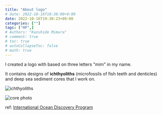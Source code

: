 ```yaml
---
title: "About logo"
# date: 2022-10-16T18:38:00+9:00
date: 2022-10-16T19:30:23+09:00
categories: [""]
tags: ["HP",]
# Authors: "Kazuhide Mimura"
# comment: true
# toc: true
# autoCollapseToc: false
# math: true
---
```


I created a logo with based on three letters "mim" in my name.

It contains designs of **ichthyoliths** (microfossils of fish teeth and denticles) and deep sea sediment cores that I work on.

![ichthyoliths](/images/ichthyoliths.png)

![core photo](/images/1149B3R.png)

ref: [International Ocean Discovery Program ](http://www-odp.tamu.edu/publications/185_IR/VOLUME/CORES/IMAGES/1149B3R.PDF)

<!-- <img src="/images/logo_v2_inverted.png" alt="logo image"> -->

<!-- 
### 1. Introduction
xxxx

### x. Markdown CheetSheet

#### Text Format

_Italic_<br>
*Italic*

**Emphasis**

~~Strikethrough~~

<details><summary>これは詳細表示の例です。</summary>詳細をこっちに書きます。</details>
<br>

This is `inline`.

### List
* text
    * test
    * test

- text
    - test
    - test

1. text
1. test
    1. test

#### Horizontal rules
* * *
***
*****
- - -
---------------------------------------

#### Blockquotes
> This is Blockquotes

#### Links
[yonehub blog](https://yonehub.y10e.com/)

#### Images（画像）
![sample](/img/sample/sample.png)

#### Tables（表）
| id     | name    | date       |
| ------ | ------- | ---------- |
| 1      | test    | 2019-01-01 |
| 2      | test    | 2019-01-02 |
| 3      | test    | 2019-01-03 |

-->
